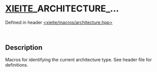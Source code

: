 # [XIEITE](../../macros.md)\_ARCHITECTURE\_...
Defined in header [<xieite/macros/architecture.hpp>](../../../include/xieite/macros/architecture.hpp)

&nbsp;

## Description
Macros for identifying the current architecture type. See header file for definitions.
